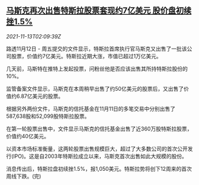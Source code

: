 <!--1636770663000-->
[马斯克再次出售特斯拉股票套现约7亿美元 股价盘初续挫1.5%](https://cn.reuters.com/article/tesla-musk-stocks-sale-1113-idCNKBS2HY02C)
------

<div><i>2021-11-13T02:09:39Z</i></div><p>路透11月12日 - 周五提交的文件显示，特斯拉首席执行官马斯克又出售了一批该公司股票，价值约7亿美元。特斯拉近期大涨，市值已超过1万亿美元。</p><p>几天前，马斯特在推特上发起投票，问粉丝他是否应该出售其所持特斯拉股份的10%。</p><p>监管备案文件显示，马斯克在本周稍早出售了约50亿美元的股票后，又出售了价值约6.87亿美元的股票。</p><p>根据另外两份文件，马斯克的信托基金在11月11日的多笔交易中分别出售了587,638股和52,099股特斯拉股票。</p><p>在第一轮股票出售中，文件显示马斯克的信托基金出售了近360万股特斯拉股票，价值约40亿美元。</p><p>以资本市场标准衡量，这两轮股票出售规模巨大，超过了大多数公司的首次公开发行(IPO)。这是自2003年特斯拉成立以来，马斯克首次出售如此大规模的股份。</p><p>消息传出后，特斯拉盘初续挫1.5%，报1,050美元。特斯拉势将创下12周来的首次周线下跌。(完)</p>
